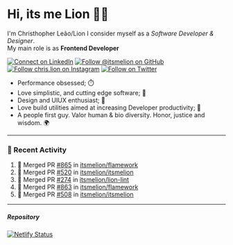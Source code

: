 # Hi, its me Lion 👋🦁

I'm Christhopher Leão/Lion
I consider myself as a _Software Developer & Designer_.<br/>My main role is as <b>Frontend Developer</b>
<br />

[![Connect on LinkedIn](https://img.shields.io/badge/--linkedin?label=LinkedIn&logo=LinkedIn&style=social)](https://www.linkedin.com/in/chrislion)
[![Follow @itsmelion on GitHub](https://img.shields.io/github/followers/itsmelion?label=follow%20%40itsmeLion&style=social)](https://github.com/itsmelion)
[![Follow chris.lion on Instagram](https://img.shields.io/badge/--instagram?label=@chris.lion&logo=Instagram&style=social)](https://instagram.com/chris.lion)
[![Follow on Twitter](https://img.shields.io/badge/--twitter?label=@ChrisLion_me&logo=Twitter&style=social)](https://twitter.com/chrislion_me)

- Performance obsessed; ⏱️
- Love simplistic, and cutting edge software; 📆
- Design and UIUX enthusiast; 🎨
- Love build utilities aimed at increasing Developer productivity; 🧰
- A people first guy. Valor human & bio diversity. Honor, justice and wisdom. 🌍

---
### 📰 Recent Activity

<!--START_SECTION:activity-->
1. 🎉 Merged PR [#865](https://github.com/itsmelion/flamework/pull/865) in [itsmelion/flamework](https://github.com/itsmelion/flamework)
2. 🎉 Merged PR [#520](https://github.com/itsmelion/itsmelion/pull/520) in [itsmelion/itsmelion](https://github.com/itsmelion/itsmelion)
3. 🎉 Merged PR [#274](https://github.com/itsmelion/lion-lint/pull/274) in [itsmelion/lion-lint](https://github.com/itsmelion/lion-lint)
4. 🎉 Merged PR [#863](https://github.com/itsmelion/flamework/pull/863) in [itsmelion/flamework](https://github.com/itsmelion/flamework)
5. 🎉 Merged PR [#508](https://github.com/itsmelion/itsmelion/pull/508) in [itsmelion/itsmelion](https://github.com/itsmelion/itsmelion)
<!--END_SECTION:activity-->

___

##### Repository
[![Netlify Status](https://api.netlify.com/api/v1/badges/9e2e6136-1ab9-42fc-8d4e-188512d5d841/deploy-status)](https://app.netlify.com/sites/lion-portfolio/deploys)
